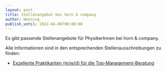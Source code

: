 ```yaml
---
layout: post
title: Stellenangebot bei horn & company
author: Henning
publish_until: 2022-04-08T00:00:00
---
```


Es gibt passende Stellenangebote für PhysikerInnen bei horn & company.

Alle Informationen sind in den entsprechenden Stellenausschreibungen zu finden:

* [Exzellente Praktikanten (m/w/d) für die Top-Management-Beratung](dokumente/ausschreibungen_jobboerse/2021-04-08_horncompany.pdf)
